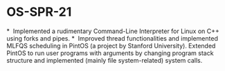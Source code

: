 # OS-SPR-21
 *  Implemented a rudimentary Command-Line Interpreter for Linux on C++ using forks and pipes.
 *  Improved thread functionalities and implemented MLFQS scheduling in PintOS (a project by Stanford University). Extended PintOS to run user programs with arguments by changing program stack structure and implemented (mainly file system-related) system calls. 
